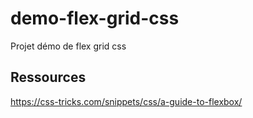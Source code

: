 # demo-flex-grid-css

Projet démo de flex grid css

## Ressources

https://css-tricks.com/snippets/css/a-guide-to-flexbox/


